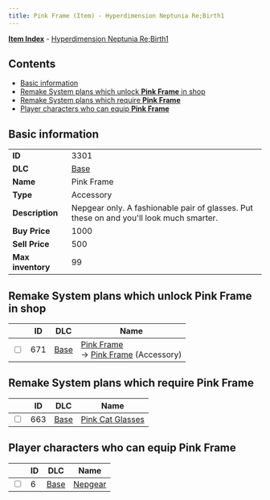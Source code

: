 ```yaml
---
title: Pink Frame (Item) - Hyperdimension Neptunia Re;Birth1
---
```


[**Item Index**](/neptunia/rb1/item/index.html) - [Hyperdimension Neptunia Re;Birth1](/neptunia/rb1)

## Contents

- [Basic information](#basic-information)
- [Remake System plans which unlock **Pink Frame** in shop](#remake-system-plans-which-unlock-pink-frame-in-shop)
- [Remake System plans which require **Pink Frame**](#remake-system-plans-which-require-pink-frame)
- [Player characters who can equip **Pink Frame**](#player-characters-who-can-equip-pink-frame)

## Basic information

|   |   |
| -- | -- |
| **ID** | 3301 |
| **DLC** | [Base](/neptunia/rb1/dlc/1-base.html) |
| **Name** | Pink Frame |
| **Type** | Accessory |
| **Description** | Nepgear only. A fashionable pair of glasses. Put these on and you'll look much smarter. |
| **Buy Price** | 1000 |
| **Sell Price** | 500 |
| **Max inventory** | 99 |


## Remake System plans which unlock **Pink Frame** in shop

|    | ID | DLC | Name |
| -- | -- | --- | ---- |
| <input type="checkbox" id="rb1-remake-1-671" class="trackbox" /> | 671 | [Base](/neptunia/rb1/dlc/1-base.html) | [Pink Frame](/neptunia/rb1/remake/1-671-pink-frame.html)<br /> → [Pink Frame](/neptunia/rb1/item/1-3301-pink-frame.html) (Accessory) |


## Remake System plans which require **Pink Frame**

|    | ID | DLC | Name |
| -- | -- | --- | ---- |
| <input type="checkbox" id="rb1-quest-1-663" class="trackbox" /> | 663 | [Base](/neptunia/rb1/dlc/1-base.html) | [Pink Cat Glasses](/neptunia/rb1/quest/1-663-pink-cat-glasses.html) |


## Player characters who can equip **Pink Frame**

|    | ID | DLC | Name |
| -- | -- | --- | ---- |
| <input type="checkbox" id="rb1-player-1-6" class="trackbox" /> | 6 | [Base](/neptunia/rb1/dlc/1-base.html) | [Nepgear](/neptunia/rb1/player/1-6-nepgear.html) |
